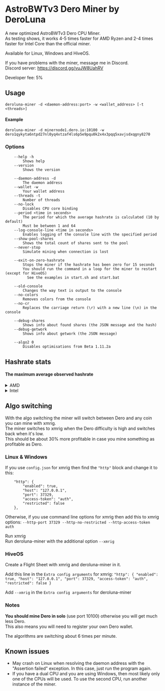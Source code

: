 # AstroBWTv3 Dero Miner by DeroLuna

A new optimized AstroBWTv3 Dero CPU Miner.\
As testing shows, it works 4-5 times faster for AMD Ryzen and 2-4 times faster for Intel Core than the official miner.

Available for Linux, Windows and HiveOS.

If you have problems with the miner, message me in Discord.\
Discord server: https://discord.gg/vuJW8UahRV

Developer fee: 5%

## Usage ##

```
deroluna-miner -d <daemon-address:port> -w <wallet_address> [-t <threads>]
```

#### Example
```
deroluna-miner -d minernode1.dero.io:10100 -w dero1qykyta6ntpd27nl0yq4xtzaf4ls6p5e9pqu0k2x4x3pqq5xavjsdxqgny8270
```

### Options ###
```
    --help -h
        Shows help
    --version
        Shows the version

    --daemon-address -d
        The daemon address
    --wallet -w
        Your wallet address
    --threads -t
        Number of threads
    --no-lock
        Disables CPU core binding
    --period <time in seconds>
        The period for which the average hashrate is calculated (10 by default)
        Must be between 1 and 64
    --log-console-line <time in seconds>
        Enables logging of the console line with the specified period
    --show-pool-shares
        Shows the total count of shares sent to the pool
    --never-stop
        Simulate mining when connection is lost

    --exit-on-zero-hashrate
        Stops the miner if the hashrate has been zero for 15 seconds
        You should run the command in a loop for the miner to restart (except for HiveOS)
          See the examples in start.sh and start.bat

    --old-console
        Changes the way text is output to the console
    --no-colors
        Removes colors from the console
    --no-cr
        Replaces the carriage return (\r) with a new line (\n) in the console

    --debug-shares
        Shows info about found shares (the JSON message and the hash)
    --debug-getwork
        Shows info about getwork (the JSON message)

    --algo2 0
        Disables optimisations from Beta 1.11.2a
```

## Hashrate stats ##

#### The maximum average observed hashrate

<details>
  <summary>AMD</summary>

```
AMD Athlon 3000G        4.3 kh/s

AMD Ryzen 3 1200        5.5 kh/s
AMD Ryzen 3 3200G       6.1 kh/s
AMD Ryzen 3 3300X       9.9 kh/s
AMD Ryzen 3 4100        8.7 kh/s
AMD Ryzen 3 4300G       9.8 kh/s
AMD Ryzen 3 4300GE      7.8 kh/s

AMD Ryzen 5 1400        7.6 kh/s
AMD Ryzen 5 1500X       8.7 kh/s
AMD Ryzen 5 1600       13.1 kh/s
AMD Ryzen 5 2400G       7.8 kh/s
AMD Ryzen 5 2600       13.7 kh/s
AMD Ryzen 5 2600X      14.4 kh/s
AMD Ryzen 5 PRO 3400GE  7.3 kh/s
AMD Ryzen 5 3400G       8.6 kh/s
AMD Ryzen 5 3500X      10.5 kh/s
AMD Ryzen 5 3550H       5.5 kh/s
AMD Ryzen 5 3600       16.4 kh/s
AMD Ryzen 5 3600X      16.6 kh/s
AMD Ryzen 5 3600XT     15.6 kh/s
AMD Ryzen 5 4500       15.2 kh/s
AMD Ryzen 5 4600G      15.9 kh/s
AMD Ryzen 5 4600H      11.3 kh/s
AMD Ryzen 5 PRO 4650GE 13.5 kh/s
AMD Ryzen 5 PRO 4650G  14.6 kh/s
AMD Ryzen 5 5500       18.0 kh/s
AMD Ryzen 5 5600       18.5 kh/s
AMD Ryzen 5 5600G      18.1 kh/s
AMD Ryzen 5 5600H      15.4 kh/s
AMD Ryzen 5 5600X      19.0 kh/s
AMD Ryzen 5 7500F      22.7 kh/s
AMD Ryzen 5 7600       21.0 kh/s
AMD Ryzen 5 7600X      21.3 kh/s

AMD Ryzen 7 1700       17.1 kh/s
AMD Ryzen 7 1700X      16.4 kh/s
AMD Ryzen 7 1800X      17.0 kh/s
AMD Ryzen 7 2700       16.9 kh/s
AMD Ryzen 7 2700X      19.1 kh/s
AMD Ryzen 7 PRO 3700   19.8 kh/s
AMD Ryzen 7 3700X      21.7 kh/s
AMD Ryzen 7 3800X      21.7 kh/s
AMD Ryzen 7 4800H      15.9 kh/s
AMD Ryzen 7 5700G      25.4 kh/s
AMD Ryzen 7 5700X      25.5 kh/s
AMD Ryzen 7 5800H      17.0 kh/s
AMD Ryzen 7 5800X      25.3 kh/s
AMD Ryzen 7 5800X3D    23.9 kh/s
AMD Ryzen 7 6800H      18.4 kh/s
AMD Ryzen 7 7700       28.4 kh/s
AMD Ryzen 7 7700X      29.2 kh/s
AMD Ryzen 7 7735HS     19.5 kh/s

AMD Ryzen 9 3900       32.2 kh/s
AMD Ryzen 9 3900X      33.1 kh/s
AMD Ryzen 9 3900XT     31.3 kh/s
AMD Ryzen 9 3950X      43.8 kh/s
AMD Ryzen 9 5900HX     20.1 kh/s
AMD Ryzen 9 5900X      38.1 kh/s
AMD Ryzen 9 5950X      48.6 kh/s
AMD Ryzen 9 6900HX     19.7 kh/s
AMD Ryzen 9 7900       43.4 kh/s
AMD Ryzen 9 7900X      44.6 kh/s
AMD Ryzen 9 7900X3D    39.6 kh/s
AMD Ryzen 9 7940HS     20.9 kh/s
AMD Ryzen 9 PRO 7945   35.7 kh/s
AMD Ryzen 9 7945HX     50.5 kh/s
AMD Ryzen 9 7950X      57.1 kh/s
AMD Ryzen 9 7950X3D    53.6 kh/s

AMD Ryzen Threadripper 1920X     26.0 kh/s
AMD Ryzen Threadripper 1950X     31.8 kh/s
AMD Ryzen Threadripper 2950X     32.1 kh/s
AMD Ryzen Threadripper 2970WX    39.9 kh/s
AMD Ryzen Threadripper 2990WX    57.3 kh/s
AMD Ryzen Threadripper 3970X     84.8 kh/s
AMD Ryzen Threadripper 3990X    146.7 kh/s
AMD Ryzen Threadripper 7970X     89.8 kh/s

AMD EPYC 7402      49.0 kh/s
AMD EPYC 7402P     51.3 kh/s
AMD EPYC 7451      38.8 kh/s
AMD EPYC 7452      62.1 kh/s
AMD EPYC 7532      65.1 kh/s
AMD EPYC 7542      45.5 kh/s
AMD EPYC 7551      46.8 kh/s
AMD EPYC 7551P     47.0 kh/s
AMD EPYC 7601      48.2 kh/s
AMD EPYC 7642      88.9 kh/s
AMD EPYC 7702     100.3 kh/s
AMD EPYC 7742     108.2 kh/s
AMD EPYC 7B12     116.3 kh/s
AMD EPYC 7B13     104.3 kh/s
AMD EPYC 7D12      50.1 kh/s
AMD EPYC 7H12     104.7 kh/s
AMD EPYC 7J13     115.8 kh/s
AMD EPYC 7V12     111.9 kh/s
AMD EPYC 9254      56.5 kh/s
```
</details>

<details>
  <summary>Intel</summary>

```
Intel Core i3-10100      4.5 kh/s
Intel Core i3-10100F     4.5 kh/s
Intel Core i3-10105      4.6 kh/s
Intel Core i3-10105F     4.5 kh/s

Intel Core i5-7600K      4.0 kh/s
Intel Core i5-8400       5.4 kh/s
Intel Core i5-8500       5.2 kh/s
Intel Core i5-8500T      4.2 kh/s
Intel Core i5-8600       4.4 kh/s
Intel Core i5-8600K      6.7 kh/s
Intel Core i5-9400       5.4 kh/s
Intel Core i5-9400F      5.5 kh/s
Intel Core i5-9500       5.6 kh/s
Intel Core i5-9600K      6.1 kh/s
Intel Core i5-10300H     4.1 kh/s
Intel Core i5-1035G1     4.6 kh/s
Intel Core i5-10400      6.6 kh/s
Intel Core i5-10400F     6.6 kh/s
Intel Core i5-10500      6.6 kh/s
Intel Core i5-10500H     5.3 kh/s
Intel Core i5-10600      6.8 kh/s
Intel Core i5-10600K     7.8 kh/s
Intel Core i5-11300H     7.7 kh/s
Intel Core i5-11400H    11.7 kh/s
Intel Core i5-1145G7     5.1 kh/s
Intel Core i5-12400     13.8 kh/s
Intel Core i5-12400F    14.3 kh/s
Intel Core i5-12450H    11.8 kh/s
Intel Core i5-12500     13.6 kh/s
Intel Core i5-12500T     9.7 kh/s
Intel Core i5-13400     19.1 kh/s
Intel Core i5-13600K    25.9 kh/s

Intel Core i7-4790K      4.4 kh/s
Intel Core i7-4930K      4.4 kh/s
Intel Core i7-6700       4.0 kh/s
Intel Core i7-6700K      4.3 kh/s
Intel Core i7-6950X     10.5 kh/s
Intel Core i7-7700       4.3 kh/s
Intel Core i7-7700K      4.7 kh/s
Intel Core i7-7740X      4.0 kh/s
Intel Core i7-7820X      8.3 kh/s
Intel Core i7-8700       7.1 kh/s
Intel Core i7-8700K      7.8 kh/s
Intel Core i7-8750H      4.6 kh/s
Intel Core i7-9700       8.2 kh/s
Intel Core i7-9700F      5.8 kh/s
Intel Core i7-9700K      7.4 kh/s
Intel Core i7-1065G7     5.0 kh/s
Intel Core i7-10700K    10.2 kh/s
Intel Core i7-10700KF    9.8 kh/s
Intel Core i7-10750H     5.3 kh/s
Intel Core i7-11800H    14.0 kh/s
Intel Core i7-12700     24.5 kh/s
Intel Core i7-12700H    21.6 kh/s
Intel Core i7-12700K    20.1 kh/s
Intel Core i7-13700HX   21.6 kh/s
Intel Core i7-13700K    32.8 kh/s
Intel Core i7-13700KF   34.3 kh/s

Intel Core i9-9900K     10.0 kh/s
Intel Core i9-10850K    13.0 kh/s
Intel Core i9-10900F    11.9 kh/s
Intel Core i9-10900K    13.1 kh/s
Intel Core i9-10980XE   19.7 kh/s
Intel Core i9-11900H    11.9 kh/s
Intel Core i9-12900     26.4 kh/s
Intel Core i9-12900F    31.5 kh/s
Intel Core i9-12900H    23.0 kh/s
Intel Core i9-13900K    48.4 kh/s
Intel Core i9-13900KF   50.2 kh/s
Intel Core i9-14900KF   45.3 kh/s
```
</details>

## Algo switching ##
With the algo switching the miner will switch between Dero and any coin you can mine with xmrig.\
The miner switches to xmrig when the Dero difficulty is high and switches back when it's low.\
This should be about 30% more profitable in case you mine something as profitable as Dero.

### Linux & Windows

If you use `config.json` for xmrig then find the `"http"` block and change it to this:
```
    "http": {
        "enabled": true,
        "host": "127.0.0.1",
        "port": 37329,
        "access-token": "auth",
        "restricted": false
    },
```

Otherwise, if you use command line options for xmrig then add this to xmrig options:
`--http-port 37329 --http-no-restricted --http-access-token auth`

Run xmrig\
Run deroluna-miner with the additional option `--xmrig`

### HiveOS

Create a Flight Sheet with xmrig and deroluna-miner in it.

Add this line in the `Extra config arguments` for xmrig:
`"http": { "enabled": true, "host": "127.0.0.1", "port": 37329, "access-token": "auth", "restricted": false }`

Add `--xmrig` in the `Extra config arguments` for deroluna-miner

### Notes
**You should mine Dero in solo** (use port 10100) otherwise you will get much less Dero.\
This also means you will need to register your own Dero wallet.

The algorithms are switching about 6 times per minute.

## Known issues
* May crash on Linux when resolving the daemon address with the "Assertion failed" exception. In this case, just run the program again.
* If you have a dual CPU and you are using Windows, then most likely only one of the CPUs will be used. To use the second CPU, run another instance of the miner.
